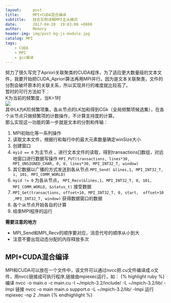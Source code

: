 ```yaml
---
layout:     post
title:      MPI+CUDA混合编译
subtitle:   结合实例详解MPI主从模式
date:       2017-04-28  19:03:08 +0800
author:     Memory
header-img: img/post-bg-js-module.jpg
catalog: MPI
tags:
    - CUDA
    - MPI
    - gcc编译
---
```



努力了很久写完了Apriori关联聚类的CUDA程序，为了适应更大数量级的文本文件，我要开始把CUDA_Apriori算法再用MPI并行。因为是文本关联聚类，文件的分割会破坏原本的关联关系，所以实现并行的难度就比较高了。      
暂时的可行方法如下：    
K为当前的频繁度，当K>1时    
![](http://i.imgur.com/WAqiUqK.png)     
其中Lk为K阶频繁项集，各从节点的LK加和得到CGk（全局频繁项候选集），在各个从节点只做频繁项的计数操作，不计算支持度的计算。  
那么实现这一功能的第一步就是文本的分割和传输：   
1. MPI初始化等一系列操作      
2. 读取文本文件，根据行和每行中的最大元素数量确定winSize大小      
3. 创建窗口     
4. `myid == 0` 为主节点 ，进行文本文件的读取，得到transactions[]数组，对远地窗口进行数据写操作 `MPI_PUT(transactions, lines*30, MPI_UNSIGNED_CHAR, 0, 0, lines*30, MPI_INT32_T, window)`    
5. 其它数据以广播的方式发送到各从节点 `MPI_Send( &lines,1, MPI_INT32_T, i, 101, MPI_COMM_WORLD)`   
6. `myid != 0` 为各从节点，   `MPI_Recv(&lines,1, MPI_INT32_T, 0, 101, MPI_COMM_WORLD, &status_t)` 接受数据   
7.  `MPI_Get(transactions, offset+10, MPI_INT32_T, 0, start,  offset+10 ,MPI_INT32_T, window)` 获得数据窗口的数据  
8.  各个从节点开始各自的计算   
9.  结束MPI程序的运行      

**需要注意的地方**    
- MPI_Send和MPI_Recv的顺序要对应，消息代号的顺序从小到大   
- 注意不要出现动态分配的内存释放多次

## MPI+CUDA混合编译 ##   
MPI和CUDA可以放在一个文件中，该文件可以通过nvcc把.cu文件编译成.o文件，用nvcc链接成可执行程序,链接由mpiexec运行，如：
 {% highlight ruby %}
编译
nvcc -o main.o -c main.cu -I ~/mpich-3.2/include/ -L ~/mpich-3.2/lib/ -lmpi
链接
nvcc -o main main.o support.o -L ~/mpich-3.2/lib/ -lmpi
运行
mpiexec -np 2 ./main
{% endhighlight %}



    
